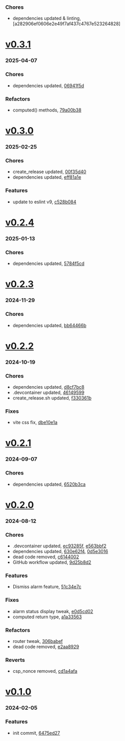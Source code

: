### Chores
+ dependencies updated & linting, [a282906ef0606e2e49f7af437c4767e523264828]

# <a href='https://github.com/mrjackwills/push_alarm_frontend/releases/tag/v0.3.1'>v0.3.1</a>
### 2025-04-07

### Chores
+ dependencies updated, [06941f5d](https://github.com/mrjackwills/push_alarm_frontend/commit/06941f5de683acd440e996ade18752454714dea4)

### Refactors
+ computed() methods, [79a00b38](https://github.com/mrjackwills/push_alarm_frontend/commit/79a00b3834edae33bb21c59043dac3682543e1fb)

# <a href='https://github.com/mrjackwills/push_alarm_frontend/releases/tag/v0.3.0'>v0.3.0</a>
### 2025-02-25

### Chores
+ create_release updated, [00f35d40](https://github.com/mrjackwills/push_alarm_frontend/commit/00f35d400fff7032cc55a26c5dc380ef92fe69c3)
+ dependencies updated, [eff81a1e](https://github.com/mrjackwills/push_alarm_frontend/commit/eff81a1ea54d8dcde4f4727984734cc7effe156a)

### Features
+ update to eslint v9, [c528b084](https://github.com/mrjackwills/push_alarm_frontend/commit/c528b0846645f50dae4ac6d5bbaaadb6254f2e01)

# <a href='https://github.com/mrjackwills/push_alarm_frontend/releases/tag/v0.2.4'>v0.2.4</a>
### 2025-01-13

### Chores
+ dependencies updated, [5784f5cd](https://github.com/mrjackwills/push_alarm_frontend/commit/5784f5cd010cf06767159283eef148076f72ad8e)

# <a href='https://github.com/mrjackwills/push_alarm_frontend/releases/tag/v0.2.3'>v0.2.3</a>
### 2024-11-29

### Chores
+ dependencies updated, [bb64466b](https://github.com/mrjackwills/push_alarm_frontend/commit/bb64466b1f3d0927924c865b8c4f4e6365ef652c)

# <a href='https://github.com/mrjackwills/push_alarm_frontend/releases/tag/v0.2.2'>v0.2.2</a>
### 2024-10-19

### Chores
+ dependencies updated, [d8cf7bc8](https://github.com/mrjackwills/push_alarm_frontend/commit/d8cf7bc878bafb5131587aff56863cb90756dbd6)
+ .devcontainer updated, [46149599](https://github.com/mrjackwills/push_alarm_frontend/commit/4614959978a38179ef40caaeb4d372bf612c4cab)
+ create_release.sh updated, [f330361b](https://github.com/mrjackwills/push_alarm_frontend/commit/f330361b17da8e5343b4f229f1929dcafa9f0d6c)

### Fixes
+ vite css fix, [dbe10e1a](https://github.com/mrjackwills/push_alarm_frontend/commit/dbe10e1ab1ac65ab8856d2fd209a27b8657bfedc)

# <a href='https://github.com/mrjackwills/push_alarm_frontend/releases/tag/v0.2.1'>v0.2.1</a>
### 2024-09-07

### Chores
+ dependencies updated, [6520b3ca](https://github.com/mrjackwills/push_alarm_frontend/commit/6520b3caeffabd006b15102a47404e352de66301)

# <a href='https://github.com/mrjackwills/push_alarm_frontend/releases/tag/v0.2.0'>v0.2.0</a>
### 2024-08-12

### Chores
+ .devcontainer updated, [ec93285f](https://github.com/mrjackwills/push_alarm_frontend/commit/ec93285ffef0128cf9f18f7e38f09ae67bc4dee5), [e563bbf2](https://github.com/mrjackwills/push_alarm_frontend/commit/e563bbf245cdfe245b1172593a0916d6f90577e1)
+ dependencies updated, [630e62f4](https://github.com/mrjackwills/push_alarm_frontend/commit/630e62f42f8c2ec7d50613aa39119ac690532d94), [0d5e3016](https://github.com/mrjackwills/push_alarm_frontend/commit/0d5e3016aa0b3fc12824a8daf3b2db32d6cba36b)
+ dead code removed, [c6144002](https://github.com/mrjackwills/push_alarm_frontend/commit/c6144002e8f22278b8ec1b30609a2aa9197de06c)
+ GitHub workflow updated, [9d25b8d2](https://github.com/mrjackwills/push_alarm_frontend/commit/9d25b8d2c59ec3f12ded98b15354763b36d7abdf)

### Features
+ Dismiss alarm feature, [51c34e7c](https://github.com/mrjackwills/push_alarm_frontend/commit/51c34e7c1e6b58067868a3347bfd2e68d373b47a)

### Fixes
+ alarm status display tweak, [e0d5cd02](https://github.com/mrjackwills/push_alarm_frontend/commit/e0d5cd02b9cc9d332480a8cccb7989620a889469)
+ computed return type, [a1a33563](https://github.com/mrjackwills/push_alarm_frontend/commit/a1a33563174a35a862e03d88e4bd52be95bef2b9)

### Refactors
+ router tweak, [306babef](https://github.com/mrjackwills/push_alarm_frontend/commit/306babef2300727c9ce2de6def4f780481d9047b)
+ dead code removed, [e2aa8929](https://github.com/mrjackwills/push_alarm_frontend/commit/e2aa8929ad1844bfedb51a590b0723c88602c2c0)

### Reverts
+ csp_nonce removed, [cd1a4afa](https://github.com/mrjackwills/push_alarm_frontend/commit/cd1a4afa3d18eecdab8ff52cfc9a1e564d8082d4)

# <a href='https://github.com/mrjackwills/push_alarm_frontend/releases/tag/v0.1.0'>v0.1.0</a>
### 2024-02-05

### Features
+ init commit, [6475ed27](https://github.com/mrjackwills/push_alarm_frontend/commit/6475ed27697adc1c43d97db96e6ccf798ccc3e60)
